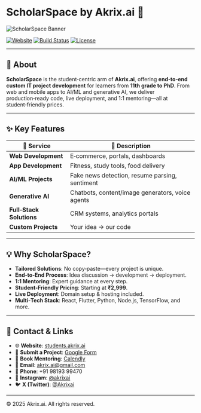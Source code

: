 # ScholarSpace by Akrix.ai 🚀

![ScholarSpace Banner](https://via.placeholder.com/800x200/0E0B1D/FFFFFF?text=ScholarSpace+%7C+Where+Tomorrow%27s+Coders+Meet+Ambition)

[![Website](https://img.shields.io/badge/Website-students.akrix.ai-4D79FF?style=flat\&logo=netlify)](https://students.akrix.ai)
[![Build Status](https://img.shields.io/badge/Status-WIP-orange)]()
[![License](https://img.shields.io/badge/License-MIT-green)](LICENSE)

---

## 🎯 About

**ScholarSpace** is the student‑centric arm of **Akrix.ai**, offering **end‑to‑end custom IT project development** for learners from **11th grade to PhD**. From web and mobile apps to AI/ML and generative AI, we deliver production‑ready code, live deployment, and 1:1 mentoring—all at student‑friendly prices.

---

## ✨ Key Features

| 🔧 Service               | 🌟 Description                                   |
| ------------------------ | ------------------------------------------------ |
| **Web Development**      | E‑commerce, portals, dashboards                  |
| **App Development**      | Fitness, study tools, food delivery              |
| **AI/ML Projects**       | Fake news detection, resume parsing, sentiment   |
| **Generative AI**        | Chatbots, content/image generators, voice agents |
| **Full‑Stack Solutions** | CRM systems, analytics portals                   |
| **Custom Projects**      | Your idea → our code                             |

---

## 💡 Why ScholarSpace?

* **Tailored Solutions**: No copy‑paste—every project is unique.
* **End‑to‑End Process**: Idea discussion → development → deployment.
* **1:1 Mentoring**: Expert guidance at every step.
* **Student‑Friendly Pricing**: Starting at **₹2,999**.
* **Live Deployment**: Domain setup & hosting included.
* **Multi‑Tech Stack**: React, Flutter, Python, Node.js, TensorFlow, and more.


---

## 📢 Contact & Links

* 🌐 **Website**: [students.akrix.ai](https://students.akrix.ai)
* 📝 **Submit a Project**: [Google Form](https://forms.gle/9uWfQxBteXk4KkU69)
* 📅 **Book Mentoring**: [Calendly](https://calendly.com/akrix-ai/scholerspace-discussion)
* 📧 **Email**: [akrix.ai@gmail.com](mailto:akrix.ai@gmail.com)
* 📱 **Phone**: +91 98193 99470
* 📸 **Instagram**: [@akrixai](https://www.instagram.com/akrixai/)
* 🐦 **X (Twitter)**: [@Akrixai](https://x.com/Akrixai)

---

© 2025 Akrix.ai. All rights reserved.
